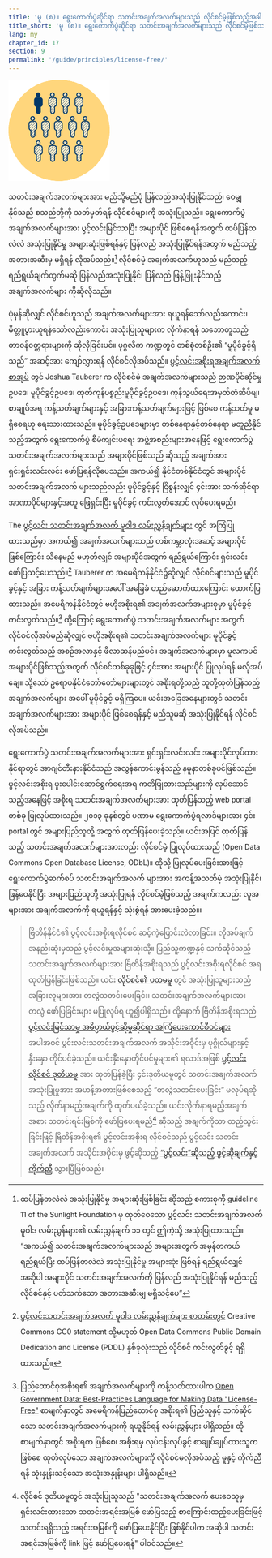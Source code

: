 ```yaml
---
title: 'မူ (၈)။ ရွေးကောက်ပွဲဆိုင်ရာ သတင်းအချက်အလက်များသည် လိုင်စင်မဲ့ဖြစ်သည့်အခါ ပွင့်လင်းမြင်သာမှု ရှိသည်'
title_short: 'မူ (၈)။ ရွေးကောက်ပွဲဆိုင်ရာ သတင်းအချက်အလက်များသည် လိုင်စင်မဲ့ဖြစ်သည့်အခါ ပွင့်လင်းမြင်သာမှု ရှိသည်'
lang: my
chapter_id: 17
section: 9
permalink: '/guide/principles/license-free/'
---
```


![License-free](/assets/images/inventory/principles/license-free.png)

သတင်းအချက်အလက်များအား မည်သို့မည်ပုံ ပြန်လည်အသုံးပြုနိုင်သည်၊ ဝေမျှနိုင်သည် စသည်တို့ကို သတ်မှတ်ရန် လိုင်စင်များကို အသုံးပြုသည်။ ရွေးကောက်ပွဲအချက်အလက်များအား ပွင့်လင်းမြင်သာပြီး အများပိုင် ဖြစ်စေရန်အတွက် ထပ်ပြန်တလဲလဲ အသုံးပြုနိုင်မှု အများဆုံးဖြစ်ရန်နှင့် ပြန်လည် အသုံးပြုနိုင်ရန်အတွက် မည်သည့် အတားအဆီးမှ မရှိရန် လိုအပ်သည်။[^1] လိုင်စင်မဲ့ အချက်အလက်ဟူသည် မည်သည့် ရည်ရွယ်ချက်တွက်မဆို ပြန်လည်အသုံးပြုနိုင်၊ ပြန်လည် ဖြန့်ဖြူးနိုင်သည့် အချက်အလက်များ ကိုဆိုလိုသည်။

ပုံမှန်ဆိုလျှင် လိုင်စင်ဟူသည် အချက်အလက်များအား ရယူရန်သော်လည်းကောင်း၊ မိတ္တူပွားယူရန်သော်လည်းကောင်း အသုံးပြုသူများက လိုက်နာရန် သဘောတူသည့် တာဝန်ဝတ္တရားများကို ဆိုလိုခြင်းပင်။ ပုဂ္ဂလိက ကဏ္ဍတွင် တစ်စုံတစ်ဦး၏ “မူပိုင်ခွင့်ရှိသည်” အဆင့်အား ကျော်လွှားရန် လိုင်စင်လိုအပ်သည်။ [ပွင့်လင်းအစိုးရအချက်အလက် စာအုပ်](https://opengovdata.io/2014/no-discrimination-license-free/) တွင် Joshua Tauberer က လိုင်စင်မဲ့ အချက်အလက်များသည် ဉာဏပိုင်ဆိုင်မှုဥပဒေ၊ မူပိုင်ခွင့်ဥပဒေ၊ ထုတ်ကုန်ပစ္စည်းမူပိုင်ခွင့်ဥပဒေ၊ ကုန်သွယ်ရေးအမှတ်တံဆိပ်မျ၊ စာချုပ်အရ ကန့်သတ်ချက်များနှင့် အခြားကန့်သတ်ချက်များဖြင့် ဖြစ်စေ ကန့်သတ်မှု မရှိစေရဟု ရေးသားထားသည်။ မူပိုင်ခွင့်ဥပဒေများမှာ တစ်နေရာနှင့်တစ်နေရာ မတူညီနိုင်သည့်အတွက် ရွေးကောက်ပွဲ စီမံကျင်းပရေး အဖွဲ့အစည်းများအနေဖြင့် ရွေးကောက်ပွဲသတင်းအချက်အလက်များသည် အများပိုင်ဖြစ်သည် ဆိုသည့် အချက်အား ရှင်းရှင်းလင်းလင်း ဖော်ပြရန်လိုပေသည်။ အကယ်၍ နိုင်ငံတစ်နိုင်ငံတွင် အများပိုင် သတင်းအချက်အလက် များသည်လည်း မူပိုင်ခွင့်နှင့် ငြိစွန်းလျှင် ၄င်းအား သက်ဆိုင်ရာ အာဏာပိုင်များနှင့်အတူ ဖြေရှင်းပြီး မူပိုင်ခွင့် ကင်းလွတ်အောင် လုပ်ပေးရမည်။

The [ပွင့်လင်း သတင်းအချက်အလက် မူဝါဒ လမ်းညွှန်ချက်များ](http://sunlightfoundation.com/opendataguidelines/#license-free) တွင် အကြံပြုထားသည်မှာ အကယ်၍ အချက်အလက်များသည် တစ်ကမ္ဘာလုံးအဆင့် အများပိုင်ဖြစ်ကြောင်း သိနေမည် မဟုတ်လျှင် အများပိုင်အတွက် ရည်ရွယ်ကြောင်း ရှင်းလင်း ဖော်ပြသင့်ပေသည်။[^2] Tauberer က အမေရိကန်နိုင်ငံ၌ဆိုလျှင် လိုင်စင်များသည် မူပိုင်ခွင့်နှင့် အခြား ကန့်သတ်ချက်များအပေါ် အခြေခံ တည်ဆောက်ထားကြောင်း ထောက်ပြထားသည်။ အမေရိကန်နိုင်ငံတွင် ဗဟိုအစိုးရ၏ အချက်အလက်အများစုမှာ မူပိုင်ခွင့်ကင်းလွတ်သည်။[^3] ထို့ကြောင့် ရွေးကောက်ပွဲ သတင်းအချက်အလက်များ အတွက် လိုင်စင်လိုအပ်မည်ဆိုလျှင် ဗဟိုအစိုးရ၏ သတင်းအချက်အလက်များ မူပိုင်ခွင့်ကင်းလွတ်သည့် အစဉ်အလာနှင့် ဖီလာဆန်မည်ပင်။ အချက်အလက်များမှာ မူလကပင် အများပိုင်ဖြစ်သည့်အတွက် လိုင်စင်တစ်ခုခုဖြင့် ၄င်းအား အများပိုင် ပြုလုပ်ရန် မလိုအပ်ချေ။ သို့သော် ဥရောပနိုင်ငံတော်တော်များများတွင် အစိုးရတို့သည် သူတို့ထုတ်ပြန်သည့် အချက်အလက်များ အပေါ် မူပိုင်ခွင့် မရှိကြပေ။ ယင်းအခြေအနေများတွင် သတင်းအချက်အလက်များအား အများပိုင် ဖြစ်စေရန်နှင့် မည်သူမဆို အသုံးပြုနိုင်ရန် လိုင်စင်လိုအပ်သည်။

ရွေးကောက်ပွဲ သတင်းအချက်အလက်များအား ရှင်းရှင်းလင်းလင်း အများပိုင်လုပ်ထားနိုင်ရာတွင် အာဂျင်တီးနားနိုင်ငံသည် အလွန်ကောင်းမွန်သည့် နမူနာတစ်ခုပင်ဖြစ်သည်။ ပွင့်လင်းအစိုးရ ပူးပေါင်းဆောင်ရွက်ရေးအရ ကတိပြုထားသည်များကို လုပ်ဆောင်သည့်အနေဖြင့် အစိုးရ သတင်းအချက်အလက်များအား ထုတ်ပြန်သည့် web portal တစ်ခု ပြုလုပ်ထားသည်။ ၂၀၁၃ ခုနစ်တွင် ပဏာမ ရွေးကောက်ပွဲရလာဒ်များအား ၄င်း portal တွင် အများပြည်သူတို့ အတွက် ထုတ်ပြန်ပေးခဲ့သည်။ ယင်းအပြင် ထုတ်ပြန်သည့် သတင်းအချက်အလက်များအားလည်း လိုင်စင်မဲ့ ပြုလုပ်ထားသည် (Open Data Commons Open Database License, ODbL)။ ထိုသို့ ပြုလုပ်ပေးခြင်းအားဖြင့် ရွေးကောက်ပွဲဆက်စပ် သတင်းအချက်အလက် များအား အကန့်အသတ်မဲ့ အသုံးပြုနိုင်၊ ဖြန့်ဝေနိုင်ပြီး အများပြည်သူတို့ အသုံးပြုရန် လိုင်စင်မဲ့ဖြစ်သည့် အချက်ကလည်း လူအများအား အချက်အလက်ကို ရယူရန်နှင့် သုံးစွဲရန် အားပေးခဲ့သည်။။

> ဗြိတိန်နိုင်ငံ၏ ပွင့်လင်းအစိုးရလိုင်စင် ဆင့်ကဲ့ပြောင်းလဲလာခြင်း။ လိုအပ်ချက် အနည်းဆုံးမှသည် ပွင့်လင်းမှုအများဆုံးသို့။ ပြည်သူ့ကဏ္ဍနှင့် သက်ဆိုင်သည့် သတင်းအချက်အလက်များအား ဗြိတိန်အစိုးရသည် ပွင့်လင်းအစိုးရလိုင်စင် အရ ထုတ်ပြန်ခြင်းဖြစ်သည်။ ယင်း [လိုင်စင်၏ ပထမမူ](http://www.nationalarchives.gov.uk/doc/open-government-licence/version/1/) တွင် အသုံးပြုသူများသည် အခြားလူများအား တလွဲသတင်းပေးခြင်း၊ သတင်းအချက်အလက်များအား တလွဲ ဖော်ပြခြင်းများ မပြုလုပ်ရ ဟူ၍ပါရှိသည်။ ထို့နောက် ဗြိတိန်အစိုးရသည် [ပွင့်လင်းမြင်သာမှု အဓိပ္ပာယ်ဖွင့်ဆိုမှုဆိုင်ရာ အကြံပေးကောင်စီဝင်များ](http://opendefinition.org/advisory-council/) အပါအဝင် ပွင်းလင်းသတင်းအချက်အလက် အသိုင်းအဝိုင်းမှ ပုဂ္ဂိုလ်များနှင့် နှီးနှော တိုင်ပင်ခဲ့သည်။ ယင်းနှီးနှောတိုင်ပင်မှုများ၏ ရလာဒ်အဖြစ် [ပွင့်လင်းလိုင်စင် ဒုတိယမူ](http://www.nationalarchives.gov.uk/doc/open-government-licence/version/2/) အား ထုတ်ပြန်ခဲ့ပြီး ၄င်းဒုတိယမူတွင် သတင်းအချက်အလက်အသုံးပြုမှုအား အဟန့်အတားဖြစ်စေသည့် “တလွဲသတင်းပေးခြင်း” မလုပ်ရဆိုသည့် လိုက်နာမည့်အချက်ကို ထုတ်ပယ်ခဲ့သည်။ ယင်းလိုက်နာရမည့်အချက် အစား သတင်းရင်းမြစ်ကို ဖော်ပြပေးရမည်[^4] ဆိုသည့် အချက်ကိုသာ ထည့်သွင်းခြင်းဖြင့် ဗြိတိန်အစိုးရ၏ ပွင့်လင်းအစိုးရ လိုင်စင်သည် ပွင့်လင်း သတင်း အချက်အလက် အသိုင်းအဝိုင်းမှ ဖွင့်ဆိုသည့် [“ပွင့်လင်း”ဆိုသည့် ဖွင့်ဆိုချက်နှင့် ကိုက်ညီ](http://opendefinition.org/licenses/process/) သွားပြီဖြစ်သည်။

[^1]: ထပ်ပြန်တလဲလဲ အသုံးပြုနိုင်မှု အများဆုံးဖြစ်ခြင်း ဆိုသည့် စကားစုကို guideline 11 of the Sunlight Foundation မှ ထုတ်ဝေသော ပွင့်လင်း သတင်းအချက်အလက် မူဝါဒ လမ်းညွှန်များ၏ လမ်းညွှန်ချက် ၁၁ တွင် ဤကဲ့သို့ အသုံးပြုထားသည်။ “အကယ်၍ သတင်းအချက်အလက်များသည် အများအတွက် အမှန်တကယ် ရည်ရွယ်ပြီး ထပ်ပြန်တလဲလဲ အသုံးပြုနိုင်မှု အများဆုံး ဖြစ်ရန် ရည်ရွယ်လျှင် အဆိုပါ အများပိုင် သတင်းအချက်အလက်ကို ပြန်လည် အသုံးပြုနိုင်ရန် မည်သည့် လိုင်စင်နှင့် ပတ်သက်သော အတားအဆီးမျှ မရှိသင့်ပေ”
[^2]: [ပွင့်လင်းသတင်းအချက်အလက် မူဝါဒ လမ်းညွှန်ချက်များ စာတမ်းတွင်](http://sunlightfoundation.com/opendataguidelines/#license-free) Creative Commons CC0 statement သို့မဟုတ် Open Data Commons Public Domain Dedication and License (PDDL) နှစ်ခုလုံးသည် လိုင်စင် ကင်းလွတ်ခွင့် ရရှိထားသည်။
[^3]: ပြည်ထောင်စုအစိုးရ၏ အချက်အလက်များကို ကန့်သတ်ထားပါက [Open Government Data: Best-Practices Language for Making Data "License-Free"](https://theunitedstates.io/licensing/) စာမျက်နှာတွင် အမေရိကန်ပြည်ထောင်စု အစိုးရ၏ ပြည်သူနှင့် သက်ဆိုင်သော သတင်းအချက်အလက်များကို ရယူနိုင်ရန် လမ်းညွှန်များ ပါရှိသည်။ ထိုစာမျက်နှာတွင် အစိုးရက ဖြစ်စေ၊ အစိုးရမှ လုပ်ငန်းလုပ်ခွင့် စာချုပ်ချုပ်ထားသူက ဖြစ်စေ ထုတ်လုပ်သော အချက်အလက်များကို လိုင်စင်မလိုအပ်သည့် မူနှင့် ကိုက်ညီရန် သုံးနှုန်းသင့်သော အသုံးအနှုန်းများ ပါရှိသည်။
[^4]: လိုင်စင် ဒုတိယမူတွင် အသုံးပြုသူသည် "သတင်းအချက်အလက် ပေးဝေသူမှ ရှင်းလင်းထားသော သတင်းအရင်းအမြစ် ဖော်ပြသည့် စာကြောင်းထည့်ပေးခြင်းဖြင့် သတင်းရရှိသည့် အရင်းအမြစ်ကို ဖော်ပြပေးနိုင်ပြီး ဖြစ်နိုင်ပါက အဆိုပါ သတင်းအရင်းအမြစ်ကို link ဖြင့် ဖော်ပြပေးရန်" ပါဝင်သည်။
